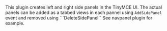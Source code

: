 This plugin creates left and right side panels in the TinyMCE UI.
The actual panels can be added as a tabbed views in each pannel using ```AddSidePanel``` event and removed using ```DeleteSidePanel``
See navpanel plugin for example.
